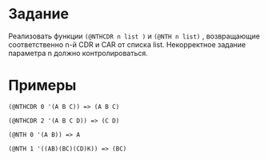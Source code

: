 Задание
=======
Реализовать функции ```(@NTHCDR n list )``` и ```(@NTH n list)``` , возвращающие соответственно n-й CDR и CAR от списка list. Некорректное задание параметра n должно контролироваться.

Примеры
=======
```
(@NTHCDR 0 '(А В С)) => (А В С)

(@NTHCDR 2 '(А В С D)) => (С D)

(@NTH 0 '(А В)) => А

(@NTH 1 '((АВ)(ВС)(CD)К)) => (ВС)
```
